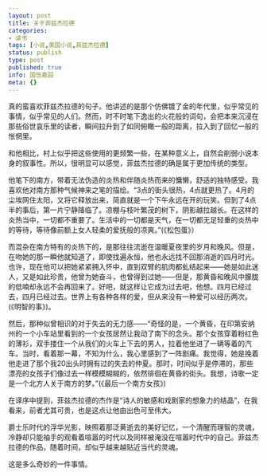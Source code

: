 ```yaml
---
layout: post
title: 关于菲兹杰拉德
categories:
- 读书
tags: [小说,美国小说,菲兹杰拉德]
status: publish
type: post
published: true
info: 国信嘉园
meta: {}
---
```



真的蛮喜欢菲兹杰拉德的句子。他讲述的是那个仿佛镀了金的年代里，似乎常见的事情，似乎常见的人们。然而，时不时笔下逸出的火花般的词句，会把本来沉浸在那些俗世哀乐里的读者，瞬间拉升到了如同俯瞰一般的距离，拉入到了回忆一般的怅惘里。

和他相比，村上似乎把这些使用的更频繁一些，在某种意义上，自然会削弱小说本身的叙事性。所以，很明显可以感觉，菲兹杰拉德的确是属于更加传统的类型。

他笔下的南方，带着无法伪造的炎热和伴随炎热而来的慵懒，舒适的独特感受。我喜欢他对南方那种气候神来之笔的描绘。“3点的街头很热，4点就更热了。4月的尘埃网住太阳，又将它释放出来，简直就是一个下午永远在开的玩笑。但到了4点半的事后，第一片宁静降临了。凉棚与枝叶繁茂的树下，阴影越拉越长。在这样的炎热当中，一切都不重要了。生活中的一切都是天气，在一切都无足轻重的炎热中的等待，等待像前额上女人轻柔的爱抚般的凉爽。”(《松包蛋》）

而混杂在南方特有的炎热下的，是那往往流逝在温暖夏夜里的岁月和晚风。但是，在吻她的那一瞬他就知道了，即使找遍永恒，他也永远找不回那消逝的四月时光。也许，现在他可以把她紧紧拥入怀中，直到双臂的肌肉都虬结起来——她是如此迷人，又是如此珍贵，他曾为她奋斗，也曾得到过她——但是，那黄昏和晚风中朦胧的低喃却永远不会再回来了。好吧，就这样让它成为过去吧，他想。四月已经过去，四月已经过去。世界上有各种各样的爱，但从来没有一种爱可以经历两次。(《明智的事》)。

然后，那种似曾相识的对于失去的无力感——“奇怪的是，一个黄昏，在印第安纳州的一个小车站里看到的一个女孩居然让我动了南下的念头。那个女孩穿着粉红色的薄衫，双手搂住一个从我们的火车上下去的男人，拉着他坐进了一辆等着的汽车。当时，看着那一幕，不知为什么，我心里感到了一阵剧痛。我觉得，她是挽着他走进了那个我20出头时拥有过的失去的仲夏。那时，时间似乎是停滞的，那些漂亮的女孩子们像过去一样模模糊糊的，依然徘徊在黄昏的街头。我想，诗歌一定是一个北方人关于南方的梦。”(《最后一个南方女孩》)

在译序中提到，菲兹杰拉德的杰作是“诗人的敏感和戏剧家的想象力的结晶”，在我看来，前者尤其可贵，也是这点让他由出色可至伟大。

爵士乐时代的浮华光影，映照着那泛黄逝去的美好记忆，一个清醒而理智的灵魂，冷静却只能袖手的观看着喧嚣的时代以及同样被淹没在喧嚣时代中的自己。菲兹杰拉德的作品，随着时间，却似乎越来越贴近当代的灵魂。

这是多么奇妙的一件事情。


